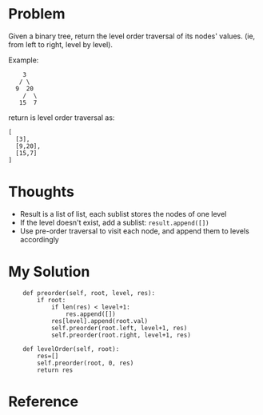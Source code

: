 # Problem

Given a binary tree, return the level order traversal of its nodes' values. (ie, from left to right, level by level). 
 
Example:

```
    3
   / \
  9  20
    /  \
   15  7
```

return is level order traversal as:

```
[
  [3],
  [9,20],
  [15,7]
]
```

# Thoughts

- Result is a list of list, each sublist stores the nodes of one level
- If the level doesn't exist, add a sublist: ```result.append([])```
- Use pre-order traversal to visit each node, and append them to levels accordingly

# My Solution

```
    def preorder(self, root, level, res):
        if root:
            if len(res) < level+1: 
                res.append([])
            res[level].append(root.val)
            self.preorder(root.left, level+1, res)
            self.preorder(root.right, level+1, res)
            
    def levelOrder(self, root):
        res=[]
        self.preorder(root, 0, res)
        return res
```

# Reference